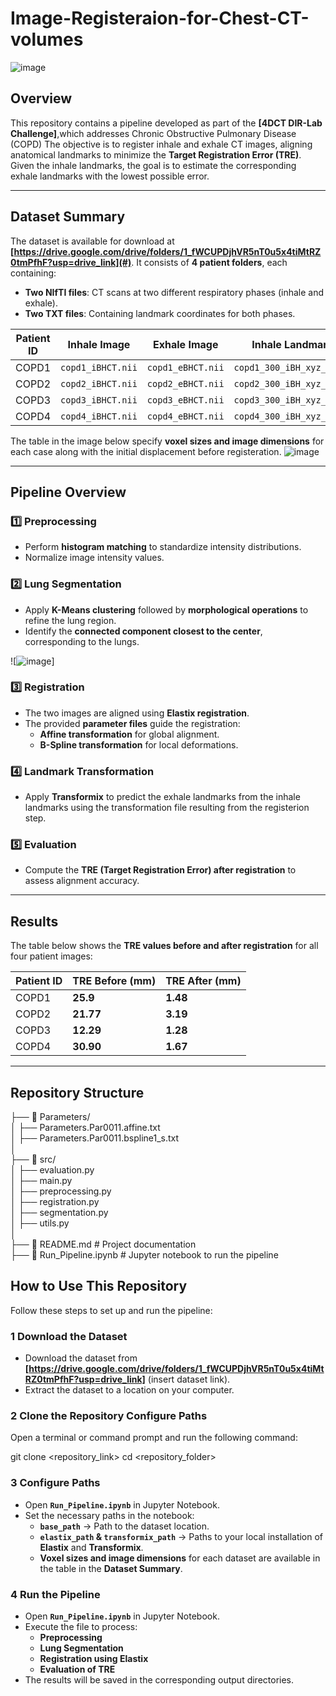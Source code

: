 # Image-Registeraion-for-Chest-CT-volumes
![image](https://github.com/user-attachments/assets/07fd9bfa-80ad-4ecc-8aea-1dcafc341a47)


## **Overview**  
This repository contains a pipeline developed as part of the **[4DCT DIR-Lab Challenge]**,which addresses Chronic Obstructive Pulmonary Disease (COPD) The objective is to register inhale and exhale CT images, aligning anatomical landmarks to minimize the **Target Registration Error (TRE)**. Given the inhale landmarks, the goal is to estimate the corresponding exhale landmarks with the lowest possible error.  

---

## **Dataset Summary**  
The dataset is available for download at **[https://drive.google.com/drive/folders/1_fWCUPDjhVR5nT0u5x4tiMtRZ0tmPfhF?usp=drive_link](#)**. It consists of **4 patient folders**, each containing:  
- **Two NIfTI files**: CT scans at two different respiratory phases (inhale and exhale).
- **Two TXT files**: Containing landmark coordinates for both phases.  

| Patient ID | Inhale Image | Exhale Image | Inhale Landmarks | Exhale Landmarks |
|------------|--------------|--------------|------------------|------------------|
| COPD1      | `copd1_iBHCT.nii` | `copd1_eBHCT.nii` | `copd1_300_iBH_xyz_r1.txt` | `copd1_300_eBH_xyz_r1.txt` |
| COPD2      | `copd2_iBHCT.nii` | `copd2_eBHCT.nii` | `copd2_300_iBH_xyz_r1.txt` | `copd2_300_eBH_xyz_r1.txt` |
| COPD3      | `copd3_iBHCT.nii` | `copd3_eBHCT.nii` | `copd3_300_iBH_xyz_r1.txt` | `copd3_300_eBH_xyz_r1.txt` |
| COPD4      | `copd4_iBHCT.nii` | `copd4_eBHCT.nii` | `copd4_300_iBH_xyz_r1.txt` | `copd4_300_eBH_xyz_r1.txt` |

The table in the image below specify **voxel sizes and image dimensions** for each case along with the initial displacement before registeration.
![image](https://github.com/user-attachments/assets/9c337e89-1965-4b4e-9b7e-54211f8db50b)


---

## **Pipeline Overview**  

### **1️⃣ Preprocessing**  
- Perform **histogram matching** to standardize intensity distributions.  
- Normalize image intensity values.  

### **2️⃣ Lung Segmentation**  
- Apply **K-Means clustering** followed by **morphological operations** to refine the lung region.  
- Identify the **connected component closest to the center**, corresponding to the lungs.  

![![image](https://github.com/user-attachments/assets/379b22e4-ce84-4c48-8517-abb5feba5e8c)]  


### **3️⃣ Registration**  
- The two images are aligned using **Elastix registration**.  
- The provided **parameter files** guide the registration:  
  - **Affine transformation** for global alignment.  
  - **B-Spline transformation** for local deformations.  

### **4️⃣ Landmark Transformation**  
- Apply **Transformix** to predict the exhale landmarks from the inhale landmarks using the transformation file resulting from the registerion step.

### **5️⃣ Evaluation**  
- Compute the **TRE (Target Registration Error) after registration** to assess alignment accuracy.  

---

## **Results**  
The table below shows the **TRE values before and after registration** for all four patient images:  

| Patient ID | TRE Before (mm) | TRE After (mm)|
|------------|---------------|--------------|
| COPD1      | **25.9**      | **1.48**      |
| COPD2      | **21.77**      | **3.19**     |
| COPD3      | **12.29**      | **1.28**     |        
| COPD4      | **30.90**      | **1.67**     |



---

## **Repository Structure**  
   
├── 📂 Parameters/  
│   ├── Parameters.Par0011.affine.txt  
│   ├── Parameters.Par0011.bspline1_s.txt  
│  
├── 📂 src/  
│   ├── evaluation.py  
│   ├── main.py  
│   ├── preprocessing.py  
│   ├── registration.py  
│   ├── segmentation.py  
│   ├── utils.py  
│  
├── 📜 README.md  # Project documentation  
├── 📜 Run_Pipeline.ipynb  # Jupyter notebook to run the pipeline  

##  **How to Use This Repository**  

Follow these steps to set up and run the pipeline:

### 1️ Download the Dataset  
- Download the dataset from **[https://drive.google.com/drive/folders/1_fWCUPDjhVR5nT0u5x4tiMtRZ0tmPfhF?usp=drive_link]** (insert dataset link).  
- Extract the dataset to a location on your computer.  

### 2️ Clone the Repository Configure Paths 
Open a terminal or command prompt and run the following command:  


git clone <repository_link>
cd <repository_folder>
 
 
### 3️ Configure Paths  
- Open **`Run_Pipeline.ipynb`** in Jupyter Notebook.  
- Set the necessary paths in the notebook:  
  - **`base_path`** → Path to the dataset location.  
  - **`elastix_path` & `transformix_path`** → Paths to your local installation of **Elastix** and **Transformix**.  
  - **Voxel sizes and image dimensions** for each dataset are available in the table in the **Dataset Summary**.  

### 4️ Run the Pipeline  
- Open **`Run_Pipeline.ipynb`** in Jupyter Notebook.  
- Execute the file to process:  
  - **Preprocessing**  
  - **Lung Segmentation**  
  - **Registration using Elastix**  
  - **Evaluation of TRE**  
- The results will be saved in the corresponding output directories.  

